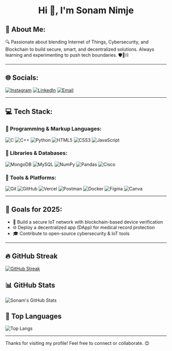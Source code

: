 <h1 align="center">Hi 👋, I'm Sonam Nimje</h1>

## 🧠 About Me: 

🔍 Passionate about blending Internet of Things, Cybersecurity, and Blockchain to build secure, smart, and decentralized solutions. Always learning and experimenting to push tech boundaries. 🛡️📡⛓️

---

## 🌐 Socials:
[![Instagram](https://img.shields.io/badge/Instagram-E4405F?style=for-the-badge&logo=instagram&logoColor=white)](https://www.instagram.com/_sonam_27__/)
[![LinkedIn](https://img.shields.io/badge/LinkedIn-0077B5?style=for-the-badge&logo=linkedin&logoColor=white)](https://www.linkedin.com/in/sonam-nimje-b385b3258/) 
[![Email](https://img.shields.io/badge/Email-D14836?style=for-the-badge&logo=gmail&logoColor=white)](sonamnimje27@gmail.com)

---

## 💻 Tech Stack:

### 🚀 Programming & Markup Languages:
![C](https://img.shields.io/badge/C-00599C?style=for-the-badge&logo=c&logoColor=white)
![C++](https://img.shields.io/badge/C++-00599C?style=for-the-badge&logo=cplusplus&logoColor=white)
![Python](https://img.shields.io/badge/Python-3776AB?style=for-the-badge&logo=python&logoColor=white)
![HTML5](https://img.shields.io/badge/HTML5-E34F26?style=for-the-badge&logo=html5&logoColor=white)
![CSS3](https://img.shields.io/badge/CSS3-1572B6?style=for-the-badge&logo=css3&logoColor=white)
![JavaScript](https://img.shields.io/badge/JavaScript-F7DF1E?style=for-the-badge&logo=javascript&logoColor=black)

### 🧠 Libraries & Databases:
![MongoDB](https://img.shields.io/badge/MongoDB-47A248?style=for-the-badge&logo=mongodb&logoColor=white)
![MySQL](https://img.shields.io/badge/MySQL-4479A1?style=for-the-badge&logo=mysql&logoColor=white)
![NumPy](https://img.shields.io/badge/NumPy-013243?style=for-the-badge&logo=numpy&logoColor=white)
![Pandas](https://img.shields.io/badge/Pandas-150458?style=for-the-badge&logo=pandas&logoColor=white)
![Cisco](https://img.shields.io/badge/Cisco-1BA0D7?style=for-the-badge&logo=cisco&logoColor=white)

### 🧰 Tools & Platforms:
![Git](https://img.shields.io/badge/Git-F05032?style=for-the-badge&logo=git&logoColor=white)
![GitHub](https://img.shields.io/badge/GitHub-181717?style=for-the-badge&logo=github&logoColor=white)
![Vercel](https://img.shields.io/badge/Vercel-000000?style=for-the-badge&logo=vercel&logoColor=white)
![Postman](https://img.shields.io/badge/Postman-FF6C37?style=for-the-badge&logo=postman&logoColor=white)
![Docker](https://img.shields.io/badge/Docker-2496ED?style=for-the-badge&logo=docker&logoColor=white)
![Figma](https://img.shields.io/badge/Figma-F24E1E?style=for-the-badge&logo=figma&logoColor=white)
![Canva](https://img.shields.io/badge/Canva-00C4CC?style=for-the-badge&logo=canva&logoColor=white)

---

## 📌 Goals for 2025:
- 🔐 Build a secure IoT network with blockchain-based device verification  
- 🌐 Deploy a decentralized app (DApp) for medical record protection  
- 🎓 Contribute to open-source cybersecurity & IoT tools  

---

## 🔥 GitHub Streak

[![GitHub Streak](https://streak-stats.demolab.com?user=sonamnimje&theme=tokyonight&hide_border=true)](https://git.io/streak-stats)

## 📊 GitHub Stats

![Sonam's GitHub Stats](https://github-readme-stats.vercel.app/api?username=sonamnimje&show_icons=true&theme=tokyonight)

## 🧠 Top Languages

![Top Langs](https://github-readme-stats.vercel.app/api/top-langs/?username=sonamnimje&layout=compact&theme=tokyonight)



---

Thanks for visiting my profile! Feel free to connect or collaborate. 😊

